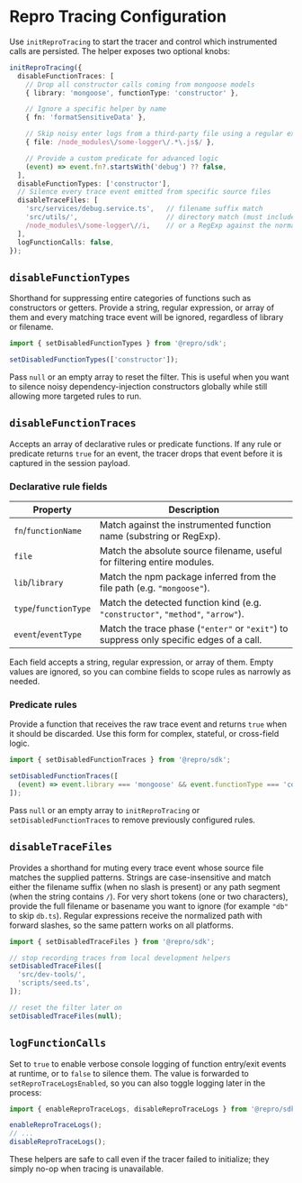 # Repro Tracing Configuration

Use `initReproTracing` to start the tracer and control which instrumented calls
are persisted. The helper exposes two optional knobs:

```ts
initReproTracing({
  disableFunctionTraces: [
    // Drop all constructor calls coming from mongoose models
    { library: 'mongoose', functionType: 'constructor' },

    // Ignore a specific helper by name
    { fn: 'formatSensitiveData' },

    // Skip noisy enter logs from a third-party file using a regular expression
    { file: /node_modules\/some-logger\/.*\.js$/ },

    // Provide a custom predicate for advanced logic
    (event) => event.fn?.startsWith('debug') ?? false,
  ],
  disableFunctionTypes: ['constructor'],
  // Silence every trace event emitted from specific source files
  disableTraceFiles: [
    'src/services/debug.service.ts',   // filename suffix match
    'src/utils/',                      // directory match (must include a slash)
    /node_modules\/some-logger\//i,    // or a RegExp against the normalized path
  ],
  logFunctionCalls: false,
});
```

## `disableFunctionTypes`

Shorthand for suppressing entire categories of functions such as constructors
or getters. Provide a string, regular expression, or array of them and every
matching trace event will be ignored, regardless of library or filename.

```ts
import { setDisabledFunctionTypes } from '@repro/sdk';

setDisabledFunctionTypes(['constructor']);
```

Pass `null` or an empty array to reset the filter. This is useful when you want
to silence noisy dependency-injection constructors globally while still
allowing more targeted rules to run.

## `disableFunctionTraces`

Accepts an array of declarative rules or predicate functions. If any rule or
predicate returns `true` for an event, the tracer drops that event before it is
captured in the session payload.

### Declarative rule fields

| Property        | Description                                                                                       |
| --------------- | ------------------------------------------------------------------------------------------------- |
| `fn`/`functionName` | Match against the instrumented function name (substring or RegExp).                                |
| `file`          | Match the absolute source filename, useful for filtering entire modules.                           |
| `lib`/`library` | Match the npm package inferred from the file path (e.g. `"mongoose"`).                              |
| `type`/`functionType` | Match the detected function kind (e.g. `"constructor"`, `"method"`, `"arrow"`).                |
| `event`/`eventType` | Match the trace phase (`"enter"` or `"exit"`) to suppress only specific edges of a call.          |

Each field accepts a string, regular expression, or array of them. Empty values
are ignored, so you can combine fields to scope rules as narrowly as needed.

### Predicate rules

Provide a function that receives the raw trace event and returns `true` when it
should be discarded. Use this form for complex, stateful, or cross-field logic.

```ts
import { setDisabledFunctionTraces } from '@repro/sdk';

setDisabledFunctionTraces([
  (event) => event.library === 'mongoose' && event.functionType === 'constructor',
]);
```

Pass `null` or an empty array to `initReproTracing` or `setDisabledFunctionTraces`
to remove previously configured rules.

## `disableTraceFiles`

Provides a shorthand for muting every trace event whose source file matches the
supplied patterns. Strings are case-insensitive and match either the filename
suffix (when no slash is present) or any path segment (when the string contains
`/`). For very short tokens (one or two characters), provide the full filename
or basename you want to ignore (for example `"db"` to skip `db.ts`). Regular
expressions receive the normalized path with forward slashes, so the same
pattern works on all platforms.

```ts
import { setDisabledTraceFiles } from '@repro/sdk';

// stop recording traces from local development helpers
setDisabledTraceFiles([
  'src/dev-tools/',
  'scripts/seed.ts',
]);

// reset the filter later on
setDisabledTraceFiles(null);
```

## `logFunctionCalls`

Set to `true` to enable verbose console logging of function entry/exit events at
runtime, or to `false` to silence them. The value is forwarded to
`setReproTraceLogsEnabled`, so you can also toggle logging later in the process:

```ts
import { enableReproTraceLogs, disableReproTraceLogs } from '@repro/sdk';

enableReproTraceLogs();
// ...
disableReproTraceLogs();
```

These helpers are safe to call even if the tracer failed to initialize; they
simply no-op when tracing is unavailable.
